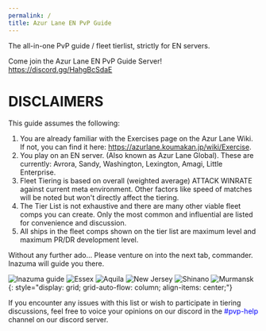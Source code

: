 ```yaml
---
permalink: /
title: Azur Lane EN PvP Guide
---
```



The all-in-one PvP guide / fleet tierlist, strictly for EN servers.

Come join the Azur Lane EN PvP Guide Server! <https://discord.gg/HahgBcSdaE>

# DISCLAIMERS

This guide assumes the following:

1. You are already familiar with the Exercises page on the Azur Lane Wiki. If not, you can find it here: <https://azurlane.koumakan.jp/wiki/Exercise>.
2. You play on an EN server. (Also known as Azur Lane Global). These are currently: Avrora, Sandy, Washington, Lexington, Amagi, Little Enterprise.
3. Fleet Tiering is based on overall (weighted average) ATTACK WINRATE against current meta environment. Other factors like speed of matches will be noted but won't directly affect the tiering.
4. The Tier List is not exhaustive and there are many other viable fleet comps you can create. Only the most common and influential are listed for convenience and discussion.
5. All ships in the fleet comps shown on the tier list are maximum level and maximum PR/DR development level.

Without any further ado... Please venture on into the next tab, commander. Inazuma will guide you there.

![Inazuma guide](/assets/img/InazumaTea_PartyChibi.png) ![Essex](/assets/img/essex-smile.png) ![Aquila](/assets/img/aquila-disturbed.png) ![New Jersey](/assets/img/new-jersey-blush.png) ![Shinano](/assets/img/shinano-sleep.png) ![Murmansk](/assets/img/mumansk-pleased.png)
{: style="display: grid; grid-auto-flow: column; align-items: center;"}

If you encounter any issues with this list or wish to participate in tiering discussions, feel free to voice your opinions on our discord in the <span style="color: blue">#pvp-help</span> channel on our discord server.


<!--

Nice.

Blaze it.

Yeah shawn

Haha, you found the DEVIL CELL!!!

This page is over. No, really. You can go to the next sheet.

-->